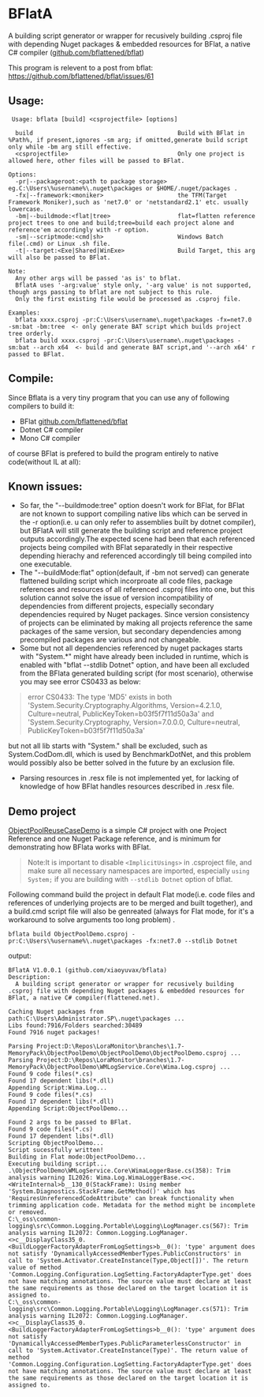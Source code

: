 

# BFlatA
A building script generator or wrapper for recusively building .csproj file with depending Nuget packages &amp; embedded resources for BFlat, a native C# compiler ([github.com/bflattened/bflat](https://github.com/bflattened/bflat))

This program is relevent to a post from bflat: https://github.com/bflattened/bflat/issues/61

##  Usage:

     Usage: bflata [build] <csprojectfile> [options]
    
      build                                         Build with BFlat in %Path%, if present,ignores -sm arg; if omitted,generate build script only while -bm arg still effective.
      <csprojectfile>                               Only one project is allowed here, other files will be passed to BFlat.
    
    Options:
      -pr|--packageroot:<path to package storage>   eg.C:\Users\%username%\.nuget\packages or $HOME/.nuget/packages .
      -fx|--framework:<moniker>                     the TFM(Target Framework Moniker),such as 'net7.0' or 'netstandard2.1' etc. usually lowercase.
      -bm|--buildmode:<flat|tree>                   flat=flatten reference project trees to one and build;tree=build each project alone and reference'em accordingly with -r option.
      -sm|--scriptmode:<cmd|sh>                     Windows Batch file(.cmd) or Linux .sh file.
      -t|--target:<Exe|Shared|WinExe>               Build Target, this arg will also be passed to BFlat.

    Note:
      Any other args will be passed 'as is' to bflat.
      BflatA uses '-arg:value' style only, '-arg value' is not supported, though args passing to bflat are not subject to this rule.
      Only the first existing file would be processed as .csproj file.      

    Examples:
      bflata xxxx.csproj -pr:C:\Users\username\.nuget\packages -fx=net7.0 -sm:bat -bm:tree  <- only generate BAT script which builds project tree orderly.
      bflata build xxxx.csproj -pr:C:\Users\username\.nuget\packages -sm:bat --arch x64  <- build and generate BAT script,and '--arch x64' r passed to BFlat.

## Compile:
 Since Bflata is a very tiny program that you can use any of following compilers to build it:
- BFlat [github.com/bflattened/bflat](https://github.com/bflattened/bflat) 
- Dotnet C# compiler
- Mono C# compiler

of course BFlat is prefered to build the program entirely to native code(without IL at all):

## Known issues:

- So far, the "--buildmode:tree" option doesn't work for BFlat, for BFlat are not known to support compiling native libs which can be served in the -r option(i.e. u can only refer to assemblies built by dotnet compiler), but BFlatA will still generate the building script and reference project outputs accordingly.The expected scene had been that each referenced projects being compiled with BFlat separatedly in their respective depending hierachy and referenced accordingly till being compiled into one executable.
- The "--buildMode:flat" option(default, if -bm not served) can generate flattened building script which incorproate all code files, package references and resources of all referenced .csproj files into one, but this solution cannot solve the issue of version incompatibility of dependencies from different projects, especially secondary dependencies required by Nuget packages. Since version consistency of projects can be eliminated by making all projects reference the same packages of the same version, but secondary dependencies among precompiled packages are various and not changeable.
- Some but not all dependencies referenced by nuget packages starts with "System.*" might have already been included in runtime, which is enabled with "bflat --stdlib Dotnet" option, and have been all excluded from the BFlata generated building script (for most scenario), otherwise you may see error CS0433 as below:

> error CS0433: The type 'MD5' exists in both
> 'System.Security.Cryptography.Algorithms, Version=4.2.1.0,
> Culture=neutral, PublicKeyToken=b03f5f7f11d50a3a' and
> 'System.Security.Cryptography, Version=7.0.0.0, Culture=neutral,
> PublicKeyToken=b03f5f7f11d50a3a'

but not all lib starts with "System." shall be excluded, such as System.CodDom.dll, which is used by BenchmarkDotNet, and this problem would possibly also be better solved in the future by an exclusion file.
	
- Parsing resources in .resx file is not implemented yet, for lacking of knowledge of how BFlat handles resources described in .resx file.
## Demo project

[ObjectPoolReuseCaseDemo](https://github.com/xiaoyuvax/ObjectPoolReuseCaseDemo) is a simple C# project with one Project Reference and one Nuget Package reference, and is minimum for demonstrating how BFlata works with BFlat.

> Note:It is important to disable `<ImplicitUsings>` in .csproject file,
> and make sure all necessary namespaces are imported, especially `using
> System;` if you are building with `--stdlib Dotnet` option of bflat.

Following command build the project in default Flat mode(i.e. code files and references of underlying projects are to be merged and built together), and a build.cmd script file will also be genreated (always for Flat mode, for it's a workaround to solve arguments too long problem) .

	bflata build ObjectPoolDemo.csproj -pr:C:\Users\%username%\.nuget\packages -fx:net7.0 --stdlib Dotnet

output:

    BFlatA V1.0.0.1 (github.com/xiaoyuvax/bflata)
    Description:
      A building script generator or wrapper for recusively building .csproj file with depending Nuget packages & embedded resources for BFlat, a native C# compiler(flattened.net).
    
    Caching Nuget packages from path:C:\Users\Administrator.SP\.nuget\packages ...
    Libs found:7916/Folders searched:30489
    Found 7916 nuget packages!
    
    Parsing Project:D:\Repos\LoraMonitor\branches\1.7-MemoryPack\ObjectPoolDemo\ObjectPoolDemo\ObjectPoolDemo.csproj ...
    Parsing Project:D:\Repos\LoraMonitor\branches\1.7-MemoryPack\ObjectPoolDemo\WMLogService.Core\Wima.Log.csproj ...
    Found 9 code files(*.cs)
    Found 17 dependent libs(*.dll)
    Appending Script:Wima.Log...
    Found 9 code files(*.cs)
    Found 17 dependent libs(*.dll)
    Appending Script:ObjectPoolDemo...
    
    Found 2 args to be passed to BFlat.
    Found 9 code files(*.cs)
    Found 17 dependent libs(*.dll)
    Scripting ObjectPoolDemo...
    Script sucessfully written!
    Building in Flat mode:ObjectPoolDemo...
    Executing building script...
    .\ObjectPoolDemo\WMLogService.Core\WimaLoggerBase.cs(358): Trim analysis warning IL2026: Wima.Log.WimaLoggerBase.<>c.<WriteInternal>b__130_0(StackFrame): Using member 'System.Diagnostics.StackFrame.GetMethod()' which has 'RequiresUnreferencedCodeAttribute' can break functionality when trimming application code. Metadata for the method might be incomplete or removed.
    C:\_oss\common-logging\src\Common.Logging.Portable\Logging\LogManager.cs(567): Trim analysis warning IL2072: Common.Logging.LogManager.<>c__DisplayClass35_0.<BuildLoggerFactoryAdapterFromLogSettings>b__0(): 'type' argument does not satisfy 'DynamicallyAccessedMemberTypes.PublicConstructors' in call to 'System.Activator.CreateInstance(Type,Object[])'. The return value of method 'Common.Logging.Configuration.LogSetting.FactoryAdapterType.get' does not have matching annotations. The source value must declare at least the same requirements as those declared on the target location it is assigned to.
    C:\_oss\common-logging\src\Common.Logging.Portable\Logging\LogManager.cs(571): Trim analysis warning IL2072: Common.Logging.LogManager.<>c__DisplayClass35_0.<BuildLoggerFactoryAdapterFromLogSettings>b__0(): 'type' argument does not satisfy 'DynamicallyAccessedMemberTypes.PublicParameterlessConstructor' in call to 'System.Activator.CreateInstance(Type)'. The return value of method 'Common.Logging.Configuration.LogSetting.FactoryAdapterType.get' does not have matching annotations. The source value must declare at least the same requirements as those declared on the target location it is assigned to.

